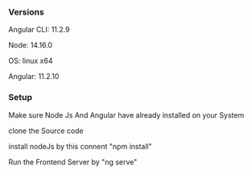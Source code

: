 ### Versions 
<p>Angular CLI: 11.2.9 </p>
<p>Node: 14.16.0  </p>
<p>OS: linux x64  </p>

<p>Angular: 11.2.10</p>
<p
... animations, common, compiler, compiler-cli, core, forms
... platform-browser, platform-browser-dynamic, router
Ivy Workspace: Yes
</p>

### Setup 
<p>Make sure Node Js And Angular have already installed on your System </p>
<p> clone the Source code </p>
<p> install nodeJs by this connent "npm install" </p>
<p> Run the Frontend Server by  "ng serve" </p>
